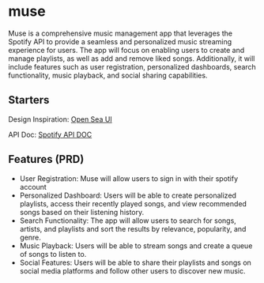 # muse

Muse is a comprehensive music management app that leverages the Spotify API to provide a seamless and personalized music streaming experience for users. The app will focus on enabling users to create and manage playlists, as well as add and remove liked songs. Additionally, it will include features such as user registration, personalized dashboards, search functionality, music playback, and social sharing capabilities.

## Starters

Design Inspiration: [Open Sea UI](https://www.google.com/url?q=https://www.google.com/url?q%3Dhttps://mobbin.com/apps/open-sea-web-40b02e3f-3c97-41b4-9429-10d2e097c67b/e8fd8c63-0cf3-4b20-b66b-02a5bf153bdf/flows%26amp;sa%3DD%26amp;source%3Deditors%26amp;ust%3D1725290747884908%26amp;usg%3DAOvVaw1GcELpMmNw1l6U-qrYTfO7&sa=D&source=docs&ust=1725290747900822&usg=AOvVaw1BghCHwRu3eCaFU50Kz9QM)

API Doc: [Spotify API DOC](https://www.google.com/url?q=https://www.google.com/url?q%3Dhttps://developer.spotify.com/documentation/web-api%26amp;sa%3DD%26amp;source%3Deditors%26amp;ust%3D1725290747885438%26amp;usg%3DAOvVaw1UKu_EOJpi9izhUCAQE1Wg&sa=D&source=docs&ust=1725290747900952&usg=AOvVaw1oeazP2MY41iRrKTdDMMpX)

## Features (PRD)

- User Registration: Muse will allow users to sign in with their spotify account
- Personalized Dashboard: Users will be able to create personalized playlists, access their recently played songs, and view recommended songs based on their listening history.
- Search Functionality: The app will allow users to search for songs, artists, and playlists and sort the results by relevance, popularity, and genre.
- Music Playback: Users will be able to stream songs and create a queue of songs to listen to.
- Social Features: Users will be able to share their playlists and songs on social media platforms and follow other users to discover new music.
